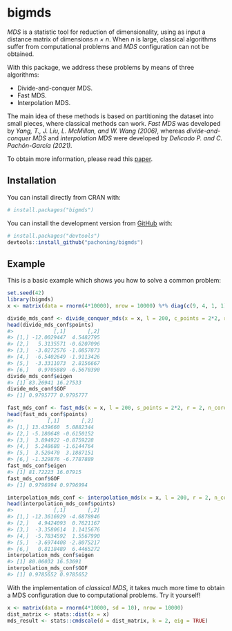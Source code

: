 
<!-- README.md is generated from README.Rmd. Please edit that file -->

# bigmds

<!-- badges: start -->

<!-- badges: end -->

*MDS* is a statistic tool for reduction of dimensionality, using as
input a distance matrix of dimensions *n × n*. When *n* is large,
classical algorithms suffer from computational problems and *MDS*
configuration can not be obtained.

With this package, we address these problems by means of three
algorithms:

  - Divide-and-conquer MDS.
  - Fast MDS.
  - Interpolation MDS.

The main idea of these methods is based on partitioning the dataset into
small pieces, where classical methods can work. *Fast MDS* was developed
by *Yang, T., J. Liu, L. McMillan, and W. Wang (2006)*, whereas
*divide-and-conquer MDS* and *interpolation MDS* were developed by
*Delicado P. and C. Pachón-García (2021).*

To obtain more information, please read this
[paper](https://arxiv.org/abs/2007.11919).

## Installation

You can install directly from CRAN with:

``` r
# install.packages("bigmds")
```

You can install the development version from
[GitHub](https://github.com/) with:

``` r
# install.packages("devtools")
devtools::install_github("pachoning/bigmds")
```

## Example

This is a basic example which shows you how to solve a common problem:

``` r
set.seed(42)
library(bigmds)
x <- matrix(data = rnorm(4*10000), nrow = 10000) %*% diag(c(9, 4, 1, 1))

divide_mds_conf <- divide_conquer_mds(x = x, l = 200, c_points = 2*2, r = 2, n_cores = 1, dist_fn = stats::dist)
head(divide_mds_conf$points)
#>             [,1]       [,2]
#> [1,] -12.0029447  4.5482795
#> [2,]   5.3135571 -0.6207096
#> [3,]  -3.0272576 -1.0857873
#> [4,]  -6.5402649 -1.9113426
#> [5,]  -3.3311073  2.8156667
#> [6,]   0.9705889 -6.5670390
divide_mds_conf$eigen
#> [1] 83.26941 16.27533
divide_mds_conf$GOF
#> [1] 0.9795777 0.9795777

fast_mds_conf <- fast_mds(x = x, l = 200, s_points = 2*2, r = 2, n_cores = 1, dist_fn = stats::dist)
head(fast_mds_conf$points)
#>           [,1]       [,2]
#> [1,] 13.439660  5.0882344
#> [2,] -5.180648 -0.6150152
#> [3,]  3.894922 -0.8759228
#> [4,]  5.248688 -1.6144764
#> [5,]  3.520470  3.1887151
#> [6,] -1.329876 -6.7787889
fast_mds_conf$eigen
#> [1] 81.72223 16.07915
fast_mds_conf$GOF
#> [1] 0.9796994 0.9796994

interpolation_mds_conf <- interpolation_mds(x = x, l = 200, r = 2, n_cores = 1, dist_fn = stats::dist)
head(interpolation_mds_conf$points)
#>             [,1]       [,2]
#> [1,] -12.3616929 -4.6878946
#> [2,]   4.9424093  0.7621167
#> [3,]  -3.3580614  1.1415676
#> [4,]  -5.7834592  1.5567990
#> [5,]  -3.6974408 -2.8075217
#> [6,]   0.8118489  6.4465272
interpolation_mds_conf$eigen
#> [1] 80.06032 16.53691
interpolation_mds_conf$GOF
#> [1] 0.9785652 0.9785652
```

With the implementation of *classical MDS*, it takes much more time to
obtain a MDS configuration due to computational problems. Try it
yourself\!

``` r
x <- matrix(data = rnorm(4*10000, sd = 10), nrow = 10000)
dist_matrix <- stats::dist(x = x)
mds_result <- stats::cmdscale(d = dist_matrix, k = 2, eig = TRUE)
```
